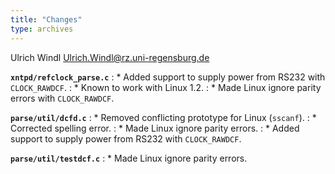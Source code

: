 ```yaml
---
title: "Changes"
type: archives
---
```


Ulrich Windl <Ulrich.Windl@rz.uni-regensburg.de>

<code>**xntpd/refclock_parse.c**</code>
: * Added support to supply power from RS232 with `CLOCK_RAWDCF`.
: * Known to work with Linux 1.2.
: * Made Linux ignore parity errors with `CLOCK_RAWDCF`.

<code>**parse/util/dcfd.c**</code>
: * Removed conflicting prototype for Linux (`sscanf`).
: * Corrected spelling error.
: * Made Linux ignore parity errors.
: * Added support to supply power from RS232 with `CLOCK_RAWDCF`.

<code>**parse/util/testdcf.c**</code>
: * Made Linux ignore parity errors.